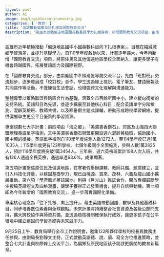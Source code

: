 ```yaml
---
layout: post
author: AI
image: img/Logintocontinueusing.jpg
categories: [ '教育' ]
title: "高雄推動偏鄉英語扎根及國際教育交流"  
description: "高雄市啟動偏遠地區國英數基礎學力扎根專案，新增國際教育交流項目，由南隆國中牽頭建置交流平台，結合七大子計畫涵蓋百餘校，推進英語聽說讀寫及跨文化能力，縮減城鄉學習落差並拓展國際視野。"  "
---
```

高雄市近年積極推動「偏遠地區國中小國英數科目向下扎根專案」，目標在縮減城鄉學習落差，並提升基礎學力。自110學年度啟動以來，計畫逐年擴大，今年再新增「國際教育交流」項目，將原住民及其他偏遠地區學校全面納入，讓更多學子有機會跨越國界，拓展雙語能力及國際視野。  

在「國際教育交流」部分，由南隆國中牽頭建置專屬交流平台，先由「班對班」交流起步，逐步發展成「校對校」合作。學生透過線上視訊、電子筆友、雙語簡報及共同寫作等活動，不僅練習生活會話，也增強跨文化理解與溝通能力。  

整體專案以策略聯盟與跨區合作為基礎，涵蓋全市百餘所國中小，建立縱向銜接的支持系統。英語科目為先導，並逐步擴展至其他核心科目；配合英語單字分階檢測、混齡英檢班、教師共備，以及寒暑假主題式課輔，帶動形成跨校學習網絡，提供偏鄉學生更公平且優質的學習資源。  

專案規劃七大子計畫：前四項由「海之鄉」、「美濃書香鑽石」、郊區及山海四大聯盟辦理英語單字檢測，其中美濃書香鑽石聯盟更開設週六混齡英檢班，協助國小、國中間的銜接。英語單字檢測自110學年度施測人數1272人，至114學年度已達1萬1035人；115學年度更有122所學校、七個年級同步全面施測，參與人數1萬2825人，預計116學年度將突破1萬3454人。三年來，週六英檢班累計198人次入班，共有126人通過全民英檢，通過率達63.6%，成果顯著。  

第五項計畫聚焦原住民及偏遠地區，在寒暑假舉辦課輔、教師共備、題庫建立，並引入科技化評量，以穩固基礎學力，現已由桃源、寶來、茂林、六龜及龍山國小擴展推動。第六項「學府風光英語園地」則與《月光山》雜誌合作，開放專欄鼓勵學生投稿英語短文及四格漫畫，讓學子獲得正式發表機會，提升自信與動機。第七項即為今年新增的「國際教育交流」，進一步落實國際化準備。  

專案核心理念為「往下扎根、向上提升」，藉由英語帶動國語、數學及其他基礎科目，同步培養數位素養與全球觀點。未來計畫將持續整合社會資源及各級公部門支持，擴大跨校協作與師資共備，並透過檢核機制確保執行成效，讓更多孩子在公平環境中建立穩固的學習基礎與未來競爭力。  

9月25日上午，教育局舉行全市工作說明會，邀集122所夥伴學校的校長與教務主任參與，由副局長劉靜文主持，正式啟動英語聽、說、讀、寫全方位推進策略，並整合七大計畫與校際線上交流平台，為偏鄉及原民地區孩子開啟更廣闊的教育新篇章。  